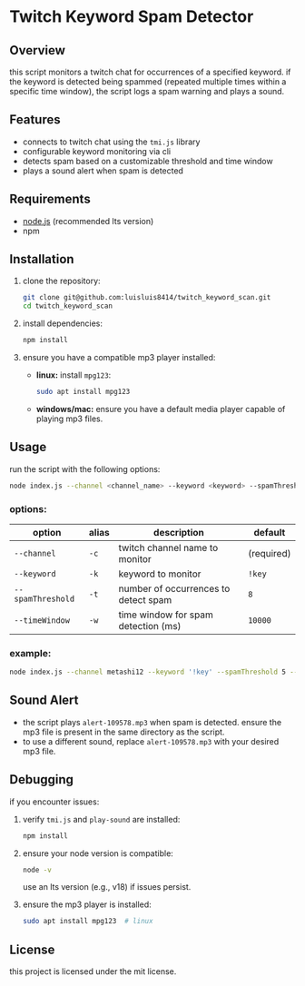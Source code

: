 # Twitch Keyword Spam Detector

## Overview

this script monitors a twitch chat for occurrences of a specified keyword. if the keyword is detected being spammed (repeated multiple times within a specific time window), the script logs a spam warning and plays a sound.

## Features

- connects to twitch chat using the `tmi.js` library
- configurable keyword monitoring via cli
- detects spam based on a customizable threshold and time window
- plays a sound alert when spam is detected

## Requirements

- [node.js](https://nodejs.org/) (recommended lts version)
- npm

## Installation

1. clone the repository:

   ```bash
   git clone git@github.com:luisluis8414/twitch_keyword_scan.git
   cd twitch_keyword_scan
   ```

2. install dependencies:

   ```bash
   npm install
   ```

3. ensure you have a compatible mp3 player installed:
   - **linux:** install `mpg123`:
     ```bash
     sudo apt install mpg123
     ```
   - **windows/mac:** ensure you have a default media player capable of playing mp3 files.

## Usage

run the script with the following options:

```bash
node index.js --channel <channel_name> --keyword <keyword> --spamThreshold <threshold> --timeWindow <milliseconds>
```

### options:

| option            | alias | description                          | default    |
| ----------------- | ----- | ------------------------------------ | ---------- |
| `--channel`       | `-c`  | twitch channel name to monitor       | (required) |
| `--keyword`       | `-k`  | keyword to monitor                   | `!key`     |
| `--spamThreshold` | `-t`  | number of occurrences to detect spam | `8`        |
| `--timeWindow`    | `-w`  | time window for spam detection (ms)  | `10000`    |

### example:

```bash
node index.js --channel metashi12 --keyword '!key' --spamThreshold 5 --timeWindow 5000
```

## Sound Alert

- the script plays `alert-109578.mp3` when spam is detected. ensure the mp3 file is present in the same directory as the script.
- to use a different sound, replace `alert-109578.mp3` with your desired mp3 file.

## Debugging

if you encounter issues:

1. verify `tmi.js` and `play-sound` are installed:

   ```bash
   npm install
   ```

2. ensure your node version is compatible:

   ```bash
   node -v
   ```

   use an lts version (e.g., v18) if issues persist.

3. ensure the mp3 player is installed:
   ```bash
   sudo apt install mpg123  # linux
   ```

## License

this project is licensed under the mit license.
